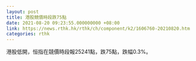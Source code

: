 ```yaml
---
layout: post
title: 港股競價時段跌75點
date: 2021-08-20 09:23:55.000000000 +08:00
link: https://news.rthk.hk/rthk/ch/component/k2/1606760-20210820.htm
categories: rthk
---
```


港股低開，恒指在競價時段報25241點，跌75點，跌幅0.3%。
